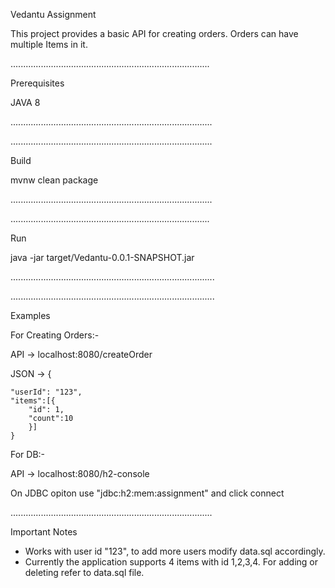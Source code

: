 Vedantu Assignment

This project provides a basic API for creating orders. Orders can have multiple Items in it.

...............................................................................

Prerequisites

JAVA 8

................................................................................

................................................................................

Build

mvnw clean package

................................................................................

...............................................................................

Run

java -jar target/Vedantu-0.0.1-SNAPSHOT.jar

.................................................................................

.................................................................................

Examples

For Creating Orders:-

API -> localhost:8080/createOrder

JSON -> {
	
	"userId": "123",
	"items":[{
		"id": 1,
		"count":10
		}]	
	}



For DB:-

API -> localhost:8080/h2-console

On JDBC opiton use "jdbc:h2:mem:assignment" and click connect

................................................................................


Important Notes
* Works with user id "123", to add more users modify data.sql accordingly.
* Currently the application supports 4 items with id 1,2,3,4. For adding or deleting refer to data.sql file.


 


